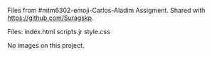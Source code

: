Files from #mtm6302-emoji-Carlos-Aladim Assigment.
Shared with https://github.com/Suragskp.

Files:
index.html
scripts.jr
style.css

No images on this project.
